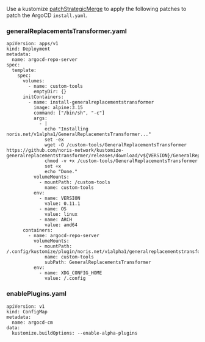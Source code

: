 Use a kustomize [patchStrategicMerge](https://github.com/kubernetes-sigs/kustomize/blob/master/docs/glossary.md#patchstrategicmerge) to apply the following patches to patch the ArgoCD `install.yaml`.

### generalReplacementsTransformer.yaml

    apiVersion: apps/v1
    kind: Deployment
    metadata:
      name: argocd-repo-server
    spec:
      template:
        spec:
          volumes:
            - name: custom-tools
              emptyDir: {}
          initContainers:
            - name: install-generalreplacementstransformer
              image: alpine:3.15
              command: ["/bin/sh", "-c"]
              args:
                - |
                  echo "Installing noris.net/v1alpha1/GeneralReplacementsTransformer..."
                  set -ex
                  wget -O /custom-tools/GeneralReplacementsTransformer https://github.com/noris-network/kustomize-generalreplacementstransformer/releases/download/v${VERSION}/GeneralReplacementsTransformer_${VERSION}_${OS}_${ARCH}
                  chmod -v +x /custom-tools/GeneralReplacementsTransformer
                  set +x
                  echo "Done."
              volumeMounts:
                - mountPath: /custom-tools
                  name: custom-tools
              env:
                - name: VERSION
                  value: 0.11.1
                - name: OS
                  value: linux
                - name: ARCH
                  value: amd64
          containers:
            - name: argocd-repo-server
              volumeMounts:
                - mountPath: /.config/kustomize/plugin/noris.net/v1alpha1/generalreplacementstransformer/GeneralReplacementsTransformer
                  name: custom-tools
                  subPath: GeneralReplacementsTransformer
              env:
                - name: XDG_CONFIG_HOME
                  value: /.config

### enablePlugins.yaml

    apiVersion: v1
    kind: ConfigMap
    metadata:
      name: argocd-cm
    data:
      kustomize.buildOptions: --enable-alpha-plugins
